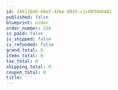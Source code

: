 ```yaml
---
id: 286118dd-60af-42be-8945-c1c00394bd81
published: false
blueprint: order
order_number: 216
is_paid: false
is_shipped: false
is_refunded: false
grand_total: 0
items_total: 0
tax_total: 0
shipping_total: 0
coupon_total: 0
title: ' '
---
```

